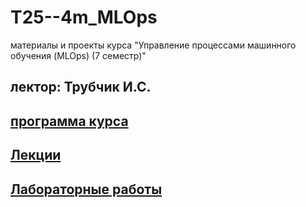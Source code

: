 # T25--4m_MLOps
материалы и проекты курса "Управление процессами машинного обучения (MLOps) (7 семестр)"

## лектор: Трубчик И.С.

## [программа курса]()

## [Лекции](./Лекции)

## [Лабораторные работы](./MM)




